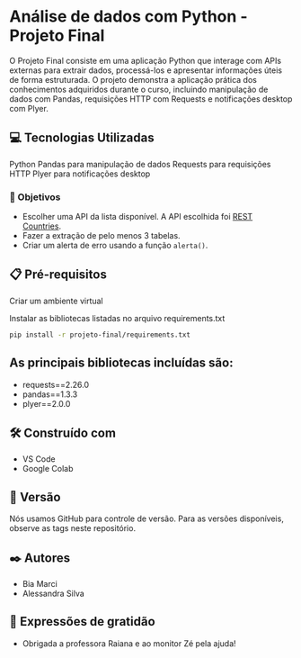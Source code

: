 # Análise de dados com Python - Projeto Final

O Projeto Final consiste em uma aplicação Python que interage com APIs externas para extrair dados, processá-los e apresentar informações úteis de forma estruturada. O projeto demonstra a aplicação prática dos conhecimentos adquiridos durante o curso, incluindo manipulação de dados com Pandas, requisições HTTP com Requests e notificações desktop com Plyer.

## 💻 Tecnologias Utilizadas

Python
Pandas para manipulação de dados
Requests para requisições HTTP
Plyer para notificações desktop

### 🎯 Objetivos

- Escolher uma API da lista disponível. A API escolhida foi [REST Countries](https://restcountries.com/v3.1/all).
- Fazer a extração de pelo menos 3 tabelas.
- Criar um alerta de erro usando a função `alerta()`.


## 📋 Pré-requisitos

Criar um ambiente virtual

Instalar as bibliotecas listadas no arquivo requirements.txt
```bash
pip install -r projeto-final/requirements.txt
```
## As principais bibliotecas incluídas são:

- requests==2.26.0
- pandas==1.3.3
- plyer==2.0.0

## 🛠️ Construído com

- VS Code
- Google Colab

## 📌 Versão

Nós usamos GitHub para controle de versão. Para as versões disponíveis, observe as tags neste repositório.

## ✒️ Autores

- Bia Marci
- Alessandra Silva


## 🎁 Expressões de gratidão

- Obrigada a professora Raiana e ao monitor Zé pela ajuda!